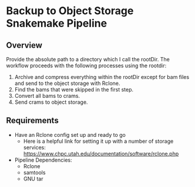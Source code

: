 # Backup to Object Storage Snakemake Pipeline

## Overview
Provide the absolute path to a directory which I call the rootDir. The workflow proceeds with the following processes using the rootdir:

1. Archive and compress everything within the rootDir except for bam files and send to the object storage with Rclone.
2. Find the bams that were skipped in the first step.
3. Convert all bams to crams.
4. Send crams to object storage.

## Requirements

* Have an Rclone config set up and ready to go
  * Here is a helpful link for setting it up with a number of storage services: https://www.chpc.utah.edu/documentation/software/rclone.php 
* Pipeline Dependencies:
  * Rclone
  * samtools
  * GNU tar

